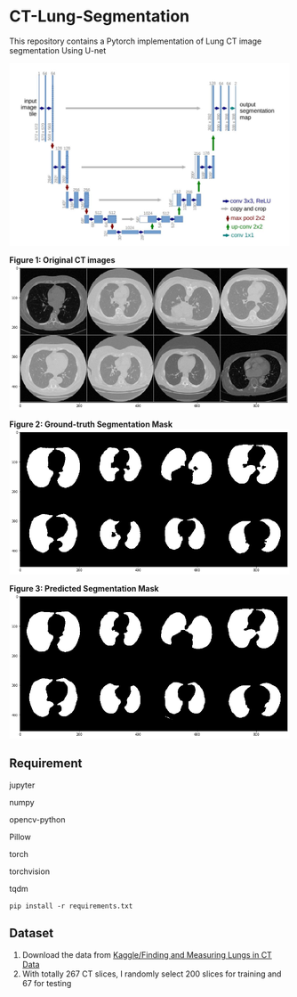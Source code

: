 # CT-Lung-Segmentation
This repository contains a Pytorch implementation of Lung CT image segmentation Using U-net

![UNet](assets/Unet.jpg)

**Figure 1: Original CT images**
![CT-images](assets/CT.png)

**Figure 2: Ground-truth Segmentation Mask**
![GroundTruth Mask](assets/GT.png)

**Figure 3: Predicted Segmentation Mask**
![Prediction Mask](assets/Pred.png)

## Requirement
jupyter

numpy

opencv-python

Pillow

torch

torchvision

tqdm

    pip install -r requirements.txt
## Dataset
1. Download the data from [Kaggle/Finding and Measuring Lungs in CT Data](https://www.kaggle.com/kmader/finding-lungs-in-ct-data)
2. With totally 267 CT slices, I randomly select 200 slices for training and 67 for testing